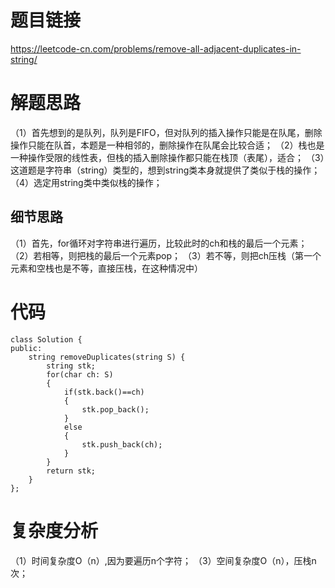 # 题目链接
https://leetcode-cn.com/problems/remove-all-adjacent-duplicates-in-string/
# 解题思路
（1）首先想到的是队列，队列是FIFO，但对队列的插入操作只能是在队尾，删除操作只能在队首，本题是一种相邻的，删除操作在队尾会比较合适；
（2）栈也是一种操作受限的线性表，但栈的插入删除操作都只能在栈顶（表尾），适合；
（3）这道题是字符串（string）类型的，想到string类本身就提供了类似于栈的操作；
（4）选定用string类中类似栈的操作；

## 细节思路
（1）首先，for循环对字符串进行遍历，比较此时的ch和栈的最后一个元素；
（2）若相等，则把栈的最后一个元素pop；
（3）若不等，则把ch压栈（第一个元素和空栈也是不等，直接压栈，在这种情况中）

# 代码
```
class Solution {
public:
    string removeDuplicates(string S) {
        string stk;
        for(char ch: S)
        {
            if(stk.back()==ch)
            {
                stk.pop_back();
            }
            else
            {
                stk.push_back(ch);
            }
        }
        return stk;
    }
};
```
# 复杂度分析
（1）时间复杂度O（n）,因为要遍历n个字符；
（3）空间复杂度O（n），压栈n次；
